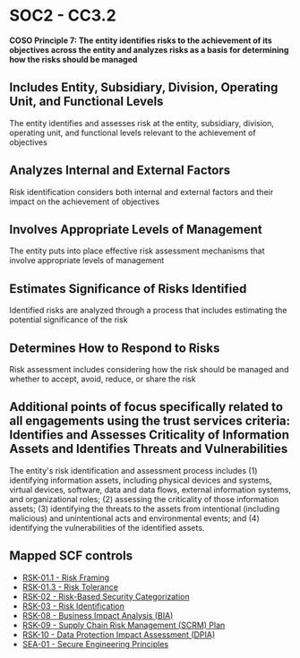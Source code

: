 # SOC2 - CC3.2
**COSO Principle 7: The entity identifies risks to the achievement of its objectives across the entity and analyzes risks as a basis for determining how the risks should be managed**
## Includes Entity, Subsidiary, Division, Operating Unit, and Functional Levels
The entity identifies and assesses risk at the entity, subsidiary, division, operating unit, and functional levels relevant to the achievement of objectives
## Analyzes Internal and External Factors
Risk identification considers both internal and external factors and their impact on the achievement of objectives
## Involves Appropriate Levels of Management
The entity puts into place effective risk assessment mechanisms that involve appropriate levels of management
## Estimates Significance of Risks Identified
Identified risks are analyzed through a process that includes estimating the potential significance of the risk
## Determines How to Respond to Risks
Risk assessment includes considering how the risk should be managed and whether to accept, avoid, reduce, or share the risk
## Additional points of focus specifically related to all engagements using the trust services criteria: Identifies and Assesses Criticality of Information Assets and Identifies Threats and Vulnerabilities
The entity's risk identification and assessment process includes (1) identifying information assets, including physical devices and systems, virtual devices, software, data and data flows, external information systems, and organizational roles; (2) assessing the criticality of those information assets; (3) identifying the threats to the assets from intentional (including malicious) and unintentional acts and environmental events; and (4) identifying the vulnerabilities of the identified assets.
## Mapped SCF controls
- [RSK-01.1 - Risk Framing](../scf/rsk-011-riskframing.md)
- [RSK-01.3 - Risk Tolerance](../scf/rsk-013-risktolerance.md)
- [RSK-02 - Risk-Based Security Categorization](../scf/rsk-02-risk-basedsecuritycategorization.md)
- [RSK-03 - Risk Identification](../scf/rsk-03-riskidentification.md)
- [RSK-08 - Business Impact Analysis (BIA)](../scf/rsk-08-businessimpactanalysisbia.md)
- [RSK-09 - Supply Chain Risk Management (SCRM) Plan](../scf/rsk-09-supplychainriskmanagementscrmplan.md)
- [RSK-10 - Data Protection Impact Assessment (DPIA)](../scf/rsk-10-dataprotectionimpactassessmentdpia.md)
- [SEA-01 - Secure Engineering Principles](../scf/sea-01-secureengineeringprinciples.md)